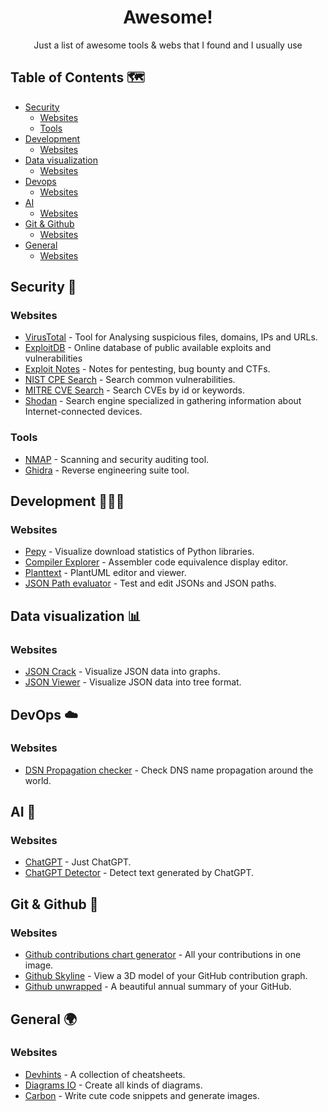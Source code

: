 <h1 align="center">Awesome!</h1>

<div align="center">Just a list of awesome tools & webs that I found and I usually use</div>

## Table of Contents 🗺️

- [Security](#security)
  - [Websites](#security@websites)
  - [Tools](#security@tools)
- [Development](#development)
  - [Websites](#development@websites)
- [Data visualization](#data-visualization)
  - [Websites](#data-visualization@websites)
- [Devops](#devops)
  - [Websites](#devops@websites)
- [AI](#ai)
  - [Websites](#ai@websites)
- [Git & Github](#github)
  - [Websites](#github@websites)
- [General](#general)
  - [Websites](#general@websites)

## Security 🔐 <a name="security"></a>

### Websites <a name="security@websites"></a>
- [VirusTotal](https://www.virustotal.com/) - Tool for Analysing suspicious files, domains, IPs and URLs.
- [ExploitDB](https://www.exploit-db.com/) - Online database of public available exploits and vulnerabilities
- [Exploit Notes](https://exploit-notes.hdks.org/) - Notes for pentesting, bug bounty and CTFs.
- [NIST CPE Search](https://nvd.nist.gov/products/cpe/search) - Search common vulnerabilities.
- [MITRE CVE Search](https://cve.mitre.org/cve/search_cve_list.html) - Search CVEs by id or keywords.
- [Shodan](https://www.shodan.io/) - Search engine specialized in gathering information about Internet-connected devices.

### Tools <a name="security@tools"></a>
- [NMAP](https://nmap.org/) - Scanning and security auditing tool.
- [Ghidra](https://ghidra-sre.org/) - Reverse engineering suite tool.

## Development 👨🏻‍💻 <a name="development"></a>

### Websites <a name="development@websites"></a>
- [Pepy](https://pepy.tech/) - Visualize download statistics of Python libraries.
- [Compiler Explorer](https://godbolt.org/) - Assembler code equivalence display editor.
- [Planttext](https://www.planttext.com/) - PlantUML editor and viewer.
- [JSON Path evaluator](https://jsonpath.com/) - Test and edit JSONs and JSON paths.

## Data visualization 📊 <a name="data-visualization"></a>

### Websites <a name="data-visualization@websites"></a>
- [JSON Crack](https://jsoncrack.com/) - Visualize JSON data into graphs.
- [JSON Viewer](https://online-json.com/json-viewer) - Visualize JSON data into tree format.

## DevOps ☁️ <a name="devops"></a>

### Websites <a name="devops@websites"></a>
- [DSN Propagation checker](https://www.whatsmydns.net/) - Check DNS name propagation around the world.

## AI 🤖 <a name="ai"></a>

### Websites <a name="ai@websites"></a>
- [ChatGPT](https://chat.openai.com/) - Just ChatGPT.
- [ChatGPT Detector](https://huggingface.co/spaces/Hello-SimpleAI/chatgpt-detector-single) - Detect text generated by ChatGPT.

## Git & Github 🐙 <a name="github"></a>

### Websites <a name="github@websites"></a>
- [Github contributions chart generator](https://github-contributions.vercel.app/) - All your contributions in one image.
- [Github Skyline](https://skyline.github.com/) - View a 3D model of your GitHub contribution graph.
- [Github unwrapped](https://www.githubunwrapped.com/) - A beautiful annual summary of your GitHub.

## General 🌍 <a name="general"></a>

### Websites <a name="general@websites"></a>
- [Devhints](https://devhints.io/) - A collection of cheatsheets.
- [Diagrams IO](https://app.diagrams.net/) - Create all kinds of diagrams.
- [Carbon](https://carbon.now.sh/) - Write cute code snippets and generate images.
